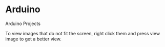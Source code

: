 # Arduino
Arduino Projects

To view images that do not fit the screen, right click them and press view image to get a better view.
